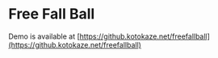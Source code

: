 # Free Fall Ball

Demo is available at [https://github.kotokaze.net/freefallball](https://github.kotokaze.net/freefallball)
